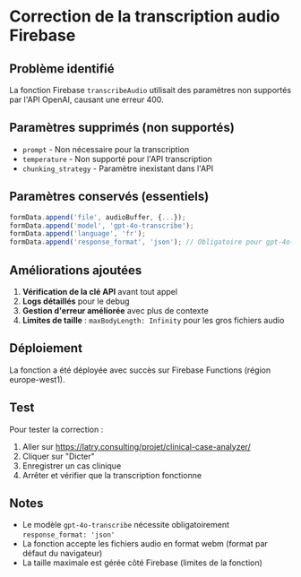 # Correction de la transcription audio Firebase

## Problème identifié
La fonction Firebase `transcribeAudio` utilisait des paramètres non supportés par l'API OpenAI, causant une erreur 400.

## Paramètres supprimés (non supportés)
- `prompt` - Non nécessaire pour la transcription
- `temperature` - Non supporté pour l'API transcription  
- `chunking_strategy` - Paramètre inexistant dans l'API

## Paramètres conservés (essentiels)
```javascript
formData.append('file', audioBuffer, {...});
formData.append('model', 'gpt-4o-transcribe');
formData.append('language', 'fr');
formData.append('response_format', 'json'); // Obligatoire pour gpt-4o-transcribe
```

## Améliorations ajoutées
1. **Vérification de la clé API** avant tout appel
2. **Logs détaillés** pour le debug
3. **Gestion d'erreur améliorée** avec plus de contexte
4. **Limites de taille** : `maxBodyLength: Infinity` pour les gros fichiers audio

## Déploiement
La fonction a été déployée avec succès sur Firebase Functions (région europe-west1).

## Test
Pour tester la correction :
1. Aller sur https://latry.consulting/projet/clinical-case-analyzer/
2. Cliquer sur "Dicter"
3. Enregistrer un cas clinique
4. Arrêter et vérifier que la transcription fonctionne

## Notes
- Le modèle `gpt-4o-transcribe` nécessite obligatoirement `response_format: 'json'`
- La fonction accepte les fichiers audio en format webm (format par défaut du navigateur)
- La taille maximale est gérée côté Firebase (limites de la fonction) 